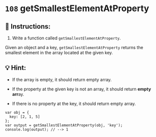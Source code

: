 # `108` getSmallestElementAtProperty

## 📝 Instructions:

1. Write a function called `getSmallestElementAtProperty`.

Given an object and a key, `getSmallestElementAtProperty` returns the smallest element in the array located at the given key.

## :bulb: Hint:

* If the array is empty, it should return empty array.

* If the property at the given key is not an array, it should return **empty arr**ay. 

 * If there is no property at the key, it should return empty array.


```Js
var obj = {
  key: [2, 1, 5]
};
var output = getSmallestElementAtProperty(obj, 'key');
console.log(output); // --> 1
```